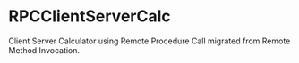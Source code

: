 # RPCClientServerCalc
Client Server Calculator using Remote Procedure Call migrated from Remote Method Invocation.
